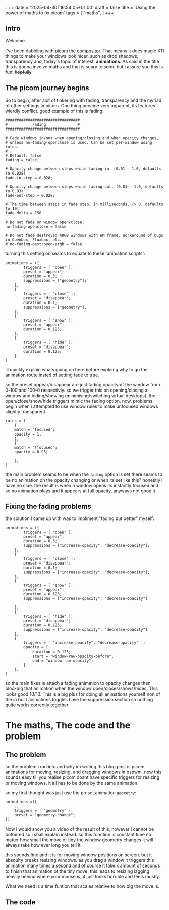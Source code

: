 +++
date = '2025-04-30T16:54:05+01:00'
draft = false
title = 'Using the power of maths to fix picom'
tags = [
    "maths",
]
+++

## Intro

Welcome.

I've been dabbling with [picom](https://github.com/yshui/picom) the [compositor](https://en.wikipedia.org/wiki/Compositing_manager). That means it does magic X11 things to make
your windows look nicer, such as drop shadows, transparency and, today's topic of interest, __animations__. As said in the title this is gonna involve maths and that is scary to some
but i assure you this is fun! ~~hopfully~~.



## The picom journey begins
So to begin, after alot of tinkering with fading, transparency and the myriad of other settings in picom. One thing became
very apparent, its features wierdly conflict. good example of this is fading:

```text {linenos=inline}
#################################
#           Fading              #
#################################

# Fade windows in/out when opening/closing and when opacity changes,
# unless no-fading-openclose is used. Can be set per-window using rules.
#
# Default: false
fading = false;

# Opacity change between steps while fading in. (0.01 - 1.0, defaults to 0.028)
fade-in-step = 0.028;

# Opacity change between steps while fading out. (0.01 - 1.0, defaults to 0.03)
fade-out-step = 0.028;

# The time between steps in fade step, in milliseconds. (> 0, defaults to 10)
fade-delta = 150

# Do not fade on window open/close.
no-fading-openclose = false

# Do not fade destroyed ARGB windows with WM frame. Workaround of bugs in Openbox, Fluxbox, etc.
# no-fading-destroyed-argb = false

```


turning this setting on seams to equate to these 'animation scripts':

```text {linenos=inline}
animations = ({
        triggers = [ "open" ];
        preset = "appear";
        duration = 0.3;
        suppressions = ["geometry"];
    },
    {
        triggers = [ "close" ];
        preset = "disappear";
        duration = 0.1;
        suppressions = ["geometry"];
    },
    {
        triggers = [ "show" ];
        preset = "appear";
        duration = 0.125;
    },
    {
        triggers = [ "hide" ];
        preset = "disappear";
        duration = 0.125;
    }
)
```

ill quickly explain whats going on here before explaing why to go the animation route insted of setting fade to true.

so the preset appear/disappear are just fading opacity of the window from 0-100 and 100-0 respectivly. so we trigger this on opening/closing a window and hiding/showing
(minimising/switching virtual desktops). the open/close/show/hide triggers mimic the fading option.
now, problems begin when i attempted to use window rules to make unfocused windows slightly transparent.

```text {linenos=inline}
rules = (
    {
    match = "focused";
    opacity = 1;
    },
    {
    match = "!focused";
    opacity = 0.95;

    },
)
```
the main problem seams to be when the `fading` option is set there seams to be no animation on the opacity changing or when its set like this? honestly i have no clue.
the result is when a window opens its instantly focused and so no animation plays and it appears at full opacity, anyways not good :(


## Fixing the fading problems


the solution I came up with was to impliment "fading but better" myself:

```text {linenos=inline}
animations = ({
        triggers = [ "open" ];
        preset = "appear";
        duration = 0.3;
        suppressions = ["increase-opacity", "decrease-opacity"];
    },
    {
        triggers = [ "close" ];
        preset = "disappear";
        duration = 0.1;
        suppressions = ["increase-opacity", "decrease-opacity"];
    },
    {
        triggers = [ "show" ];
        preset = "appear";
        duration = 0.125;
        suppressions = ["increase-opacity", "decrease-opacity"]

    },
    {
        triggers = [ "hide" ];
        preset = "disappear";
        duration = 0.125;
        suppressions = ["increase-opacity", "decrease-opacity"]
    },
    {
        triggers = [ "increase-opacity", "decrease-opacity" ];
        opacity = {
            duration = 0.125;
            start = "window-raw-opacity-before";
            end = "window-raw-opacity";
        }
    },
)
```

so the main fixes is attach a fading animation to opacity changes then blocking that animation when the window open/closes/shows/hides. This looks good 10/10.
This is a big plus for doing all animations yourself non of the in built animations toggles have the suppression section so nothing quite works correctly together

# The maths, The code and the problem

## The problem

so the problem i ran into and why im writing this blog post is picom animations for moving, resizing, and dragging windows in bspwm.
now this sounds easy till you realise picom dosnt have specific triggers for resizing or moving windows, it all has to be done by the same animation.

so my first thought was just use the preset animation `geometry`:

```text {linenos=inline}
animations =({
    ...
    triggers = [ "geometry" ];
    preset = "geometry-change";
})
```

Now i would show you a video of the result of this, however i cannot be bothered so i shall explain instead. so this function is constant time no matter how small the move or tiny the window geometry changes it will always take how ever long you tell it.

this sounds fine and it is for moving window positions on screen. but it absoulty breaks resizing windows. as you drag a window it triggers this animation many times a second and of course it take x amount of seconds to finish that animation of the tiny move. this leads to resizing lagging heavily behind where your mouse is, it just looks horrible and feels mushy.

What we need is a time funtion that scales relative to how big the move is.

## The code

